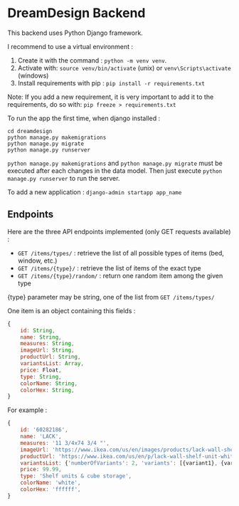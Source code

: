 # DreamDesign Backend

This backend uses Python Django framework.

I recommend to use a virtual environment : 
1. Create it with the command : `python -m venv venv`. 
2. Activate with: `source venv/bin/activate` (unix) or `venv\Scripts\activate` (windows)
3. Install requirements with pip : `pip install -r requirements.txt`

Note: If you add a new requirement, it is very important to add it to the requirements, do so with: `pip freeze > requirements.txt`

To run the app the first time, when django installed :

```
cd dreamdesign
python manage.py makemigrations
python manage.py migrate
python manage.py runserver
```

`python manage.py makemigrations` and `python manage.py migrate` must be executed after each changes in the data model. Then just execute  `python manage.py runserver` to run the server.

To add a new application : `django-admin startapp app_name`

## Endpoints

Here are the three API endpoints implemented (only GET requests available) :
- `GET /items/types/` : retrieve the list of all possible types of items (bed, window, etc.)
- `GET /items/{type}/` : retrieve the list of items of the exact type
- `GET /items/{type}/random/` : return one random item among the given type

{type} parameter may be string, one of the list from  `GET /items/types/`

One item is an object containing this fields :
```js
{
	id: String, 
	name: String,
	measures: String,
	imageUrl: String,
	productUrl: String,
	variantsList: Array,
	price: Float,
	type: String,
	colorName: String,
	colorHex: String,
}
```

For example : 
```js
{
	id: '60282186', 
	name: 'LACK',
	measures: '11 3/4x74 3/4 "',
	imageUrl: 'https://www.ikea.com/us/en/images/products/lack-wall-shelf-unit-white__0246565_pe385541_s5.jpg',
	productUrl: 'https://www.ikea.com/us/en/p/lack-wall-shelf-unit-white-60282186/',
	variantsList: {'numberOfVariants': 2, 'variants': [{variant1}, {variant2}] },
	price: 99.99,
	type: 'Shelf units & cube storage',
	colorName: 'white',
	colorHex: 'ffffff',
}
```
